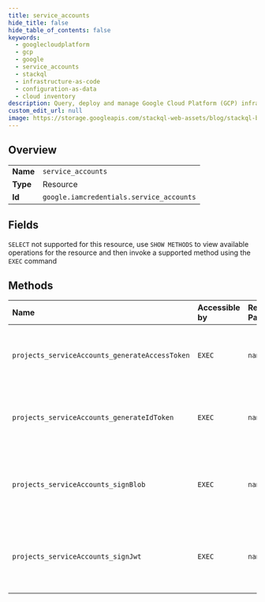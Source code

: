 ```yaml
---
title: service_accounts
hide_title: false
hide_table_of_contents: false
keywords:
  - googlecloudplatform
  - gcp
  - google
  - service_accounts
  - stackql
  - infrastructure-as-code
  - configuration-as-data
  - cloud inventory
description: Query, deploy and manage Google Cloud Platform (GCP) infrastructure and resources using SQL
custom_edit_url: null
image: https://storage.googleapis.com/stackql-web-assets/blog/stackql-blog-post-featured-image.png
---
```

  
    

## Overview
<table><tbody>
<tr><td><b>Name</b></td><td><code>service_accounts</code></td></tr>
<tr><td><b>Type</b></td><td>Resource</td></tr>
<tr><td><b>Id</b></td><td><code>google.iamcredentials.service_accounts</code></td></tr>
</tbody></table>

## Fields
`SELECT` not supported for this resource, use `SHOW METHODS` to view available operations for the resource and then invoke a supported method using the `EXEC` command  
## Methods
| Name | Accessible by | Required Params | Description |
|:-----|:--------------|:----------------|:------------|
| `projects_serviceAccounts_generateAccessToken` | `EXEC` | `name` | Generates an OAuth 2.0 access token for a service account. |
| `projects_serviceAccounts_generateIdToken` | `EXEC` | `name` | Generates an OpenID Connect ID token for a service account. |
| `projects_serviceAccounts_signBlob` | `EXEC` | `name` | Signs a blob using a service account's system-managed private key. |
| `projects_serviceAccounts_signJwt` | `EXEC` | `name` | Signs a JWT using a service account's system-managed private key. |
